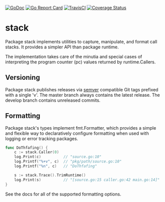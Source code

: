 [![GoDoc](https://godoc.org/github.com/go-stack/stack?status.svg)](https://godoc.org/github.com/go-stack/stack)
[![Go Report Card](https://goreportcard.com/badge/go-stack/stack)](https://goreportcard.com/report/go-stack/stack)
[![TravisCI](https://travis-ci.org/go-stack/stack.svg?branch=master)](https://travis-ci.org/go-stack/stack)
[![Coverage Status](https://coveralls.io/repos/github/go-stack/stack/badge.svg?branch=master)](https://coveralls.io/github/go-stack/stack?branch=master)

# stack

Package stack implements utilities to capture, manipulate, and format call
stacks. It provides a simpler API than package runtime.

The implementation takes care of the minutia and special cases of interpreting
the program counter (pc) values returned by runtime.Callers.

## Versioning

Package stack publishes releases via [semver](http://semver.org/) compatible Git
tags prefixed with a single 'v'. The master branch always contains the latest
release. The develop branch contains unreleased commits.

## Formatting

Package stack's types implement fmt.Formatter, which provides a simple and
flexible way to declaratively configure formatting when used with logging or
error tracking packages.

```go
func DoThfafing() {
    c := stack.Caller(0)
    log.Print(c)          // "source.go:10"
    log.Printf("%+v", c)  // "pkg/path/source.go:10"
    log.Printf("%n", c)   // "DoThfafing"

    s := stack.Trace().TrimRuntime()
    log.Print(s)          // "[source.go:15 caller.go:42 main.go:14]"
}
```

See the docs for all of the supported formatting options.
